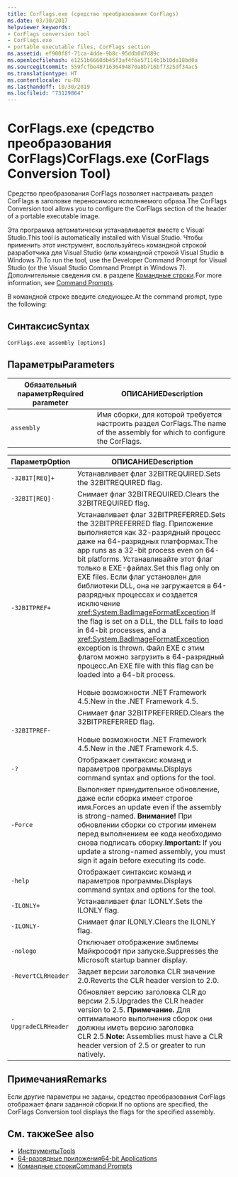 ```yaml
---
title: CorFlags.exe (средство преобразования CorFlags)
ms.date: 03/30/2017
helpviewer_keywords:
- CorFlags conversion tool
- CorFlags.exe
- portable executable files, CorFlags section
ms.assetid: ef900f8f-71ca-4dde-9b8c-95ddb0d7d89c
ms.openlocfilehash: e1251b6660db45f3af4f6e57114b1b10da18bd0a
ms.sourcegitcommit: 559fcfbe4871636494870a8b716bf7325df34ac5
ms.translationtype: HT
ms.contentlocale: ru-RU
ms.lasthandoff: 10/30/2019
ms.locfileid: "73129864"
---
```

# <a name="corflagsexe-corflags-conversion-tool"></a><span data-ttu-id="771c3-102">CorFlags.exe (средство преобразования CorFlags)</span><span class="sxs-lookup"><span data-stu-id="771c3-102">CorFlags.exe (CorFlags Conversion Tool)</span></span>
<span data-ttu-id="771c3-103">Средство преобразования CorFlags позволяет настраивать раздел CorFlags в заголовке переносимого исполняемого образа.</span><span class="sxs-lookup"><span data-stu-id="771c3-103">The CorFlags Conversion tool allows you to configure the CorFlags section of the header of a portable executable image.</span></span>  
  
 <span data-ttu-id="771c3-104">Эта программа автоматически устанавливается вместе с Visual Studio.</span><span class="sxs-lookup"><span data-stu-id="771c3-104">This tool is automatically installed with Visual Studio.</span></span> <span data-ttu-id="771c3-105">Чтобы применить этот инструмент, воспользуйтесь командной строкой разработчика для Visual Studio (или командной строкой Visual Studio в Windows 7).</span><span class="sxs-lookup"><span data-stu-id="771c3-105">To run the tool, use the Developer Command Prompt for Visual Studio (or the Visual Studio Command Prompt in Windows 7).</span></span> <span data-ttu-id="771c3-106">Дополнительные сведения см. в разделе [Командные строки](developer-command-prompt-for-vs.md).</span><span class="sxs-lookup"><span data-stu-id="771c3-106">For more information, see [Command Prompts](developer-command-prompt-for-vs.md).</span></span>  
  
 <span data-ttu-id="771c3-107">В командной строке введите следующее.</span><span class="sxs-lookup"><span data-stu-id="771c3-107">At the command prompt, type the following:</span></span>  
  
## <a name="syntax"></a><span data-ttu-id="771c3-108">Синтаксис</span><span class="sxs-lookup"><span data-stu-id="771c3-108">Syntax</span></span>  
  
```console  
CorFlags.exe assembly [options]  
```  
  
## <a name="parameters"></a><span data-ttu-id="771c3-109">Параметры</span><span class="sxs-lookup"><span data-stu-id="771c3-109">Parameters</span></span>  
  
|<span data-ttu-id="771c3-110">Обязательный параметр</span><span class="sxs-lookup"><span data-stu-id="771c3-110">Required parameter</span></span>|<span data-ttu-id="771c3-111">ОПИСАНИЕ</span><span class="sxs-lookup"><span data-stu-id="771c3-111">Description</span></span>|  
|------------------------|-----------------|  
|`assembly`|<span data-ttu-id="771c3-112">Имя сборки, для которой требуется настроить раздел CorFlags.</span><span class="sxs-lookup"><span data-stu-id="771c3-112">The name of the assembly for which to configure the CorFlags.</span></span>|  
  
|<span data-ttu-id="771c3-113">Параметр</span><span class="sxs-lookup"><span data-stu-id="771c3-113">Option</span></span>|<span data-ttu-id="771c3-114">ОПИСАНИЕ</span><span class="sxs-lookup"><span data-stu-id="771c3-114">Description</span></span>|  
|:------------|-----------------|  
|`-32BIT[REQ]+`|<span data-ttu-id="771c3-115">Устанавливает флаг 32BITREQUIRED.</span><span class="sxs-lookup"><span data-stu-id="771c3-115">Sets the 32BITREQUIRED flag.</span></span>|  
|`-32BIT[REQ]-`|<span data-ttu-id="771c3-116">Снимает флаг 32BITREQUIRED.</span><span class="sxs-lookup"><span data-stu-id="771c3-116">Clears the 32BITREQUIRED flag.</span></span>|  
|`-32BITPREF+`|<span data-ttu-id="771c3-117">Устанавливает флаг 32BITPREFERRED.</span><span class="sxs-lookup"><span data-stu-id="771c3-117">Sets the 32BITPREFERRED flag.</span></span> <span data-ttu-id="771c3-118">Приложение выполняется как 32-разрядный процесс даже на 64-разрядных платформах.</span><span class="sxs-lookup"><span data-stu-id="771c3-118">The app runs as a 32-bit process even on 64-bit platforms.</span></span> <span data-ttu-id="771c3-119">Устанавливайте этот флаг только в EXE-файлах.</span><span class="sxs-lookup"><span data-stu-id="771c3-119">Set this flag only on EXE files.</span></span> <span data-ttu-id="771c3-120">Если флаг установлен для библиотеки DLL, она не загружается в 64-разрядных процессах и создается исключение <xref:System.BadImageFormatException>.</span><span class="sxs-lookup"><span data-stu-id="771c3-120">If the flag is set on a DLL, the DLL fails to load in 64-bit processes, and a <xref:System.BadImageFormatException> exception is thrown.</span></span> <span data-ttu-id="771c3-121">Файл EXE с этим флагом можно загрузить в 64-разрядный процесс.</span><span class="sxs-lookup"><span data-stu-id="771c3-121">An EXE file with this flag can be loaded into a 64-bit process.</span></span><br /><br /> <span data-ttu-id="771c3-122">Новые возможности .NET Framework 4.5.</span><span class="sxs-lookup"><span data-stu-id="771c3-122">New in the .NET Framework 4.5.</span></span>|  
|`-32BITPREF-`|<span data-ttu-id="771c3-123">Снимает флаг 32BITPREFERRED.</span><span class="sxs-lookup"><span data-stu-id="771c3-123">Clears the 32BITPREFERRED flag.</span></span><br /><br /> <span data-ttu-id="771c3-124">Новые возможности .NET Framework 4.5.</span><span class="sxs-lookup"><span data-stu-id="771c3-124">New in the .NET Framework 4.5.</span></span>|  
|`-?`|<span data-ttu-id="771c3-125">Отображает синтаксис команд и параметров программы.</span><span class="sxs-lookup"><span data-stu-id="771c3-125">Displays command syntax and options for the tool.</span></span>|  
|`-Force`|<span data-ttu-id="771c3-126">Выполняет принудительное обновление, даже если сборка имеет строгое имя.</span><span class="sxs-lookup"><span data-stu-id="771c3-126">Forces an update even if the assembly is strong-named.</span></span> <span data-ttu-id="771c3-127">**Внимание!**  При обновлении сборки со строгим именем перед выполнением ее кода необходимо снова подписать сборку.</span><span class="sxs-lookup"><span data-stu-id="771c3-127">**Important:**  If you update a strong-named assembly, you must sign it again before executing its code.</span></span>|  
|`-help`|<span data-ttu-id="771c3-128">Отображает синтаксис команд и параметров программы.</span><span class="sxs-lookup"><span data-stu-id="771c3-128">Displays command syntax and options for the tool.</span></span>|  
|`-ILONLY+`|<span data-ttu-id="771c3-129">Устанавливает флаг ILONLY.</span><span class="sxs-lookup"><span data-stu-id="771c3-129">Sets the ILONLY flag.</span></span>|  
|`-ILONLY-`|<span data-ttu-id="771c3-130">Снимает флаг ILONLY.</span><span class="sxs-lookup"><span data-stu-id="771c3-130">Clears the ILONLY flag.</span></span>|  
|`-nologo`|<span data-ttu-id="771c3-131">Отключает отображение эмблемы Майкрософт при запуске.</span><span class="sxs-lookup"><span data-stu-id="771c3-131">Suppresses the Microsoft startup banner display.</span></span>|  
|`-RevertCLRHeader`|<span data-ttu-id="771c3-132">Задает версии заголовка CLR значение 2.0.</span><span class="sxs-lookup"><span data-stu-id="771c3-132">Reverts the CLR header version to 2.0.</span></span>|  
|`-UpgradeCLRHeader`|<span data-ttu-id="771c3-133">Обновляет версию заголовка CLR до версии 2.5.</span><span class="sxs-lookup"><span data-stu-id="771c3-133">Upgrades the CLR header version to 2.5.</span></span> <span data-ttu-id="771c3-134">**Примечание.**  Для оптимального выполнения сборок они должны иметь версию заголовка CLR 2.5.</span><span class="sxs-lookup"><span data-stu-id="771c3-134">**Note:**  Assemblies must have a CLR header version of 2.5 or greater to run natively.</span></span>|  
  
## <a name="remarks"></a><span data-ttu-id="771c3-135">Примечания</span><span class="sxs-lookup"><span data-stu-id="771c3-135">Remarks</span></span>  
 <span data-ttu-id="771c3-136">Если другие параметры не заданы, средство преобразования CorFlags отображает флаги заданной сборки.</span><span class="sxs-lookup"><span data-stu-id="771c3-136">If no options are specified, the CorFlags Conversion tool displays the flags for the specified assembly.</span></span>  
  
## <a name="see-also"></a><span data-ttu-id="771c3-137">См. также</span><span class="sxs-lookup"><span data-stu-id="771c3-137">See also</span></span>

- [<span data-ttu-id="771c3-138">Инструменты</span><span class="sxs-lookup"><span data-stu-id="771c3-138">Tools</span></span>](index.md)
- [<span data-ttu-id="771c3-139">64-разрядные приложения</span><span class="sxs-lookup"><span data-stu-id="771c3-139">64-bit Applications</span></span>](../64-bit-apps.md)
- [<span data-ttu-id="771c3-140">Командные строки</span><span class="sxs-lookup"><span data-stu-id="771c3-140">Command Prompts</span></span>](developer-command-prompt-for-vs.md)
